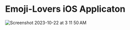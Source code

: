 # Emoji-Lovers iOS Applicaton


![Screenshot 2023-10-22 at 3 11 50 AM](https://github.com/agarwal-prakhar/Emoji-Lovers/assets/66885398/ec83059c-1b83-4f9d-88c5-7198573175f3)
